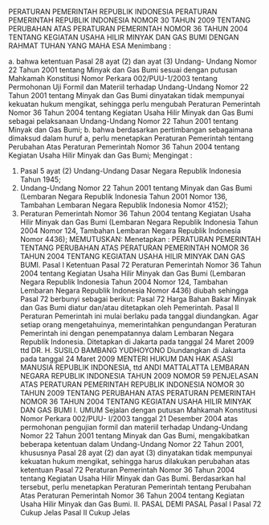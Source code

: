  PERATURAN PEMERINTAH REPUBLIK INDONESIA PERATURAN PEMERINTAH REPUBLIK INDONESIA NOMOR 30 TAHUN 2009 TENTANG PERUBAHAN ATAS PERATURAN PEMERINTAH NOMOR 36 TAHUN 2004 TENTANG KEGIATAN USAHA HILIR MINYAK DAN GAS BUMI
DENGAN RAHMAT TUHAN YANG MAHA ESA
Menimbang :

a. bahwa ketentuan Pasal 28 ayat (2) dan ayat (3) Undang- Undang Nomor 22 Tahun 2001 tentang Minyak dan Gas Bumi sesuai dengan putusan Mahkamah Konstitusi Nomor Perkara 002/PUU-1/2003 tentang Permohonan Uji Formil dan Materiil terhadap Undang-Undang Nomor 22 Tahun 2001 tentang Minyak dan Gas Bumi dinyatakan tidak mempunyai kekuatan hukum mengikat, sehingga perlu mengubah Peraturan Pemerintah Nomor 36 Tahun 2004 tentang Kegiatan Usaha Hilir Minyak dan Gas Bumi sebagai pelaksanaan Undang-Undang Nomor 22 Tahun 2001 tentang Minyak dan Gas Bumi;
b. bahwa berdasarkan pertimbangan sebagaimana dimaksud dalam huruf a, perlu menetapkan Peraturan Pemerintah tentang Perubahan Atas Peraturan Pemerintah Nomor 36 Tahun 2004 tentang Kegiatan Usaha Hilir Minyak dan Gas Bumi;
Mengingat :

1. Pasal 5 ayat (2) Undang-Undang Dasar Negara Republik Indonesia Tahun 1945;
2. Undang-Undang Nomor 22 Tahun 2001 tentang Minyak dan Gas Bumi (Lembaran Negara Republik Indonesia Tahun 2001 Nomor 136, Tambahan Lembaran Negara Republik Indonesia Nomor 4152);
3. Peraturan Pemerintah Nomor 36 Tahun 2004 tentang Kegiatan Usaha Hilir Minyak dan Gas Bumi (Lembaran Negara Republik Indonesia Tahun 2004 Nomor 124, Tambahan Lembaran Negara Republik Indonesia Nomor 4436);
MEMUTUSKAN:
 Menetapkan : PERATURAN PEMERINTAH TENTANG PERUBAHAN ATAS PERATURAN PEMERINTAH NOMOR 36 TAHUN 2004 TENTANG KEGIATAN USAHA HILIR MINYAK DAN GAS BUMI.
Pasal I
Ketentuan Pasal 72 Peraturan Pemerintah Nomor 36 Tahun 2004 tentang Kegiatan Usaha Hilir Minyak dan Gas Bumi (Lembaran Negara Republik Indonesia Tahun 2004 Nomor 124, Tambahan Lembaran Negara Republik Indonesia Nomor 4436) diubah sehingga Pasal 72 berbunyi sebagai berikut:
Pasal 72
Harga Bahan Bakar Minyak dan Gas Bumi diatur dan/atau ditetapkan oleh Pemerintah.
Pasal II
Peraturan Pemerintah ini mulai berlaku pada tanggal diundangkan.
Agar setiap orang mengetahuinya, memerintahkan pengundangan Peraturan Pemerintah ini dengan penempatannya dalam Lembaran Negara Republik Indonesia. Ditetapkan di Jakarta pada tanggal 24 Maret 2009 ttd DR. H. SUSILO BAMBANG YUDHOYONO Diundangkan di Jakarta pada tanggal 24 Maret 2009 MENTERI HUKUM DAN HAK ASASI MANUSIA REPUBLIK INDONESIA, ttd ANDI MATTALATTA LEMBARAN NEGARA REPUBLIK INDONESIA TAHUN 2009 NOMOR 59 PENJELASAN ATAS PERATURAN PEMERINTAH REPUBLIK INDONESIA NOMOR 30 TAHUN 2009 TENTANG PERUBAHAN ATAS PERATURAN PEMERINTAH NOMOR 36 TAHUN 2004 TENTANG KEGIATAN USAHA HILIR MINYAK DAN GAS BUMI I. UMUM Sejalan dengan putusan Mahkamah Konstitusi Nomor Perkara 002/PUU- I/2003 tanggal 21 Desember 2004 atas permohonan pengujian formil dan materiil terhadap Undang-Undang Nomor 22 Tahun 2001 tentang Minyak dan Gas Bumi, mengakibatkan beberapa ketentuan dalam Undang-Undang Nomor 22 Tahun 2001, khususnya Pasal 28 ayat (2) dan ayat (3) dinyatakan tidak mempunyai kekuatan hukum mengikat, sehingga harus dilakukan perubahan atas ketentuan Pasal 72 Peraturan Pemerintah Nomor 36 Tahun 2004 tentang Kegiatan Usaha Hilir Minyak dan Gas Bumi. Berdasarkan hal tersebut, perlu menetapkan Peraturan Pemerintah tentang Perubahan Atas Peraturan Pemerintah Nomor 36 Tahun 2004 tentang Kegiatan Usaha Hilir Minyak dan Gas Bumi. II. PASAL DEMI PASAL Pasal I Pasal 72 Cukup Jelas Pasal II Cukup Jelas